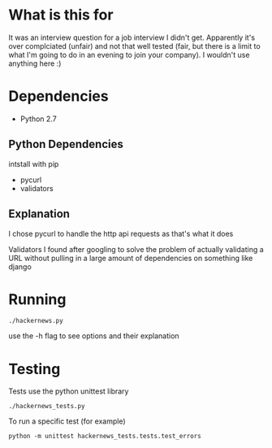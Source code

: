 # What is this for

It was an interview question for a job interview I didn't get. Apparently it's over complciated (unfair) and not that well tested (fair, but there is a limit to what I'm going to do in an evening to join your company). I wouldn't use anything here :)

# Dependencies

* Python 2.7

## Python Dependencies

intstall with pip

* pycurl
* validators

## Explanation

I chose pycurl to handle the http api requests as that's what it does

Validators I found after googling to solve the problem of actually validating
a URL without pulling in a large amount of dependencies on something like django

# Running

`./hackernews.py`

use the -h flag to see options and their explanation

# Testing

Tests use the python unittest library

`./hackernews_tests.py`

To run a specific test (for example)

`python -m unittest hackernews_tests.tests.test_errors`

